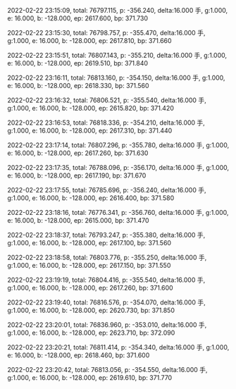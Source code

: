 2022-02-22 23:15:09, total: 76797.115, p: -356.240, delta:16.000 手, g:1.000, e: 16.000, b: -128.000, ep: 2617.600, bp: 371.730

2022-02-22 23:15:30, total: 76798.757, p: -355.470, delta:16.000 手, g:1.000, e: 16.000, b: -128.000, ep: 2617.810, bp: 371.660

2022-02-22 23:15:51, total: 76807.143, p: -355.210, delta:16.000 手, g:1.000, e: 16.000, b: -128.000, ep: 2619.510, bp: 371.840

2022-02-22 23:16:11, total: 76813.160, p: -354.150, delta:16.000 手, g:1.000, e: 16.000, b: -128.000, ep: 2618.330, bp: 371.560

2022-02-22 23:16:32, total: 76806.521, p: -355.540, delta:16.000 手, g:1.000, e: 16.000, b: -128.000, ep: 2615.820, bp: 371.420

2022-02-22 23:16:53, total: 76818.336, p: -354.210, delta:16.000 手, g:1.000, e: 16.000, b: -128.000, ep: 2617.310, bp: 371.440

2022-02-22 23:17:14, total: 76807.296, p: -355.780, delta:16.000 手, g:1.000, e: 16.000, b: -128.000, ep: 2617.260, bp: 371.630

2022-02-22 23:17:35, total: 76788.096, p: -356.170, delta:16.000 手, g:1.000, e: 16.000, b: -128.000, ep: 2617.190, bp: 371.670

2022-02-22 23:17:55, total: 76785.696, p: -356.240, delta:16.000 手, g:1.000, e: 16.000, b: -128.000, ep: 2616.400, bp: 371.580

2022-02-22 23:18:16, total: 76776.341, p: -356.760, delta:16.000 手, g:1.000, e: 16.000, b: -128.000, ep: 2615.000, bp: 371.470

2022-02-22 23:18:37, total: 76793.247, p: -355.380, delta:16.000 手, g:1.000, e: 16.000, b: -128.000, ep: 2617.100, bp: 371.560

2022-02-22 23:18:58, total: 76803.776, p: -355.250, delta:16.000 手, g:1.000, e: 16.000, b: -128.000, ep: 2617.150, bp: 371.550

2022-02-22 23:19:19, total: 76804.416, p: -355.540, delta:16.000 手, g:1.000, e: 16.000, b: -128.000, ep: 2617.260, bp: 371.600

2022-02-22 23:19:40, total: 76816.576, p: -354.070, delta:16.000 手, g:1.000, e: 16.000, b: -128.000, ep: 2620.730, bp: 371.850

2022-02-22 23:20:01, total: 76836.960, p: -353.010, delta:16.000 手, g:1.000, e: 16.000, b: -128.000, ep: 2623.710, bp: 372.090

2022-02-22 23:20:21, total: 76811.414, p: -354.340, delta:16.000 手, g:1.000, e: 16.000, b: -128.000, ep: 2618.460, bp: 371.600

2022-02-22 23:20:42, total: 76813.056, p: -354.550, delta:16.000 手, g:1.000, e: 16.000, b: -128.000, ep: 2619.610, bp: 371.770